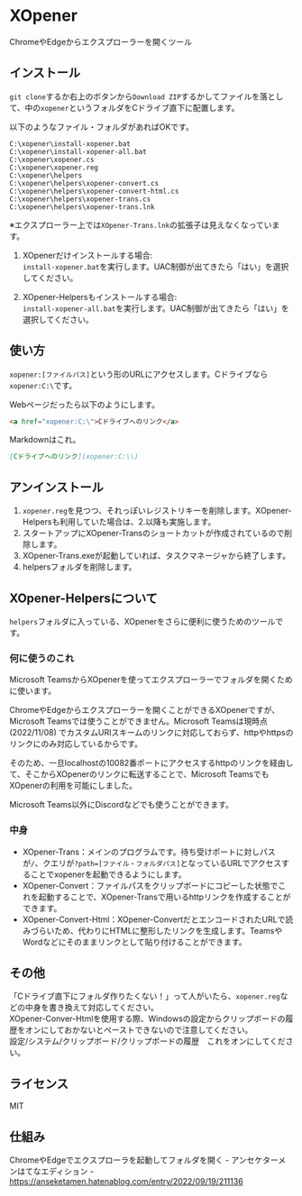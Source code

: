 # XOpener

ChromeやEdgeからエクスプローラーを開くツール


## インストール

`git clone`するか右上のボタンから`Download ZIP`するかしてファイルを落として、中の`xopener`というフォルダをCドライブ直下に配置します。

以下のようなファイル・フォルダがあればOKです。

```
C:\xopener\install-xopener.bat
C:\xopener\install-xopener-all.bat
C:\xopener\xopener.cs
C:\xopener\xopener.reg
C:\xopener\helpers
C:\xopener\helpers\xopener-convert.cs
C:\xopener\helpers\xopener-convert-html.cs
C:\xopener\helpers\xopener-trans.cs
C:\xopener\helpers\xopener-trans.lnk
```

※エクスプローラー上では`XOpener-Trans.lnk`の拡張子は見えなくなっています。

1. XOpenerだけインストールする場合:  
`install-xopener.bat`を実行します。UAC制御が出てきたら「はい」を選択してください。

2. XOpener-Helpersもインストールする場合:  
`install-xopener-all.bat`を実行します。UAC制御が出てきたら「はい」を選択してください。


## 使い方

`xopener:[ファイルパス]`という形のURLにアクセスします。Cドライブなら`xopener:C:\`です。

Webページだったら以下のようにします。

```html
<a href="xopener:C:\">Cドライブへのリンク</a>
```

Markdownはこれ。

```markdown
[Cドライブへのリンク](xopener:C:\\)
```


## アンインストール

1. `xopener.reg`を見つつ、それっぽいレジストリキーを削除します。XOpener-Helpersも利用していた場合は、2.以降も実施します。
2. スタートアップにXOpener-Transのショートカットが作成されているので削除します。
3. XOpener-Trans.exeが起動していれば、タスクマネージャから終了します。
4. helpersフォルダを削除します。


## XOpener-Helpersについて

`helpers`フォルダに入っている、XOpenerをさらに便利に使うためのツールです。

### 何に使うのこれ

Microsoft TeamsからXOpenerを使ってエクスプローラーでフォルダを開くために使います。

ChromeやEdgeからエクスプローラーを開くことができるXOpenerですが、Microsoft Teamsでは使うことができません。Microsoft Teamsは現時点 (2022/11/08) でカスタムURIスキームのリンクに対応しておらず、httpやhttpsのリンクにのみ対応しているからです。

そのため、一旦localhostの10082番ポートにアクセスするhttpのリンクを経由して、そこからXOpenerのリンクに転送することで、Microsoft TeamsでもXOpenerの利用を可能にしました。

Microsoft Teams以外にDiscordなどでも使うことができます。


### 中身

* XOpener-Trans：メインのプログラムです。待ち受けポートに対しパスが`/`、クエリが`?path=[ファイル・フォルダパス]`となっているURLでアクセスすることでxopenerを起動できるようにします。
* XOpener-Convert：ファイルパスをクリップボードにコピーした状態でこれを起動することで、XOpener-Transで用いるhttpリンクを作成することができます。
* XOpener-Convert-Html：XOpener-ConvertだとエンコードされたURLで読みづらいため、代わりにHTMLに整形したリンクを生成します。TeamsやWordなどにそのままリンクとして貼り付けることができます。


## その他

「Cドライブ直下にフォルダ作りたくない！」って人がいたら、`xopener.reg`などの中身を書き換えて対応してください。  
XOpener-Conver-Htmlを使用する際、Windowsの設定からクリップボードの履歴をオンにしておかないとペーストできないので注意してください。  
設定/システム/クリップボード/クリップボードの履歴　これをオンにしてください。


## ライセンス

MIT


## 仕組み

ChromeやEdgeでエクスプローラを起動してフォルダを開く - アンセケターメンはてなエディション - https://anseketamen.hatenablog.com/entry/2022/09/19/211136

